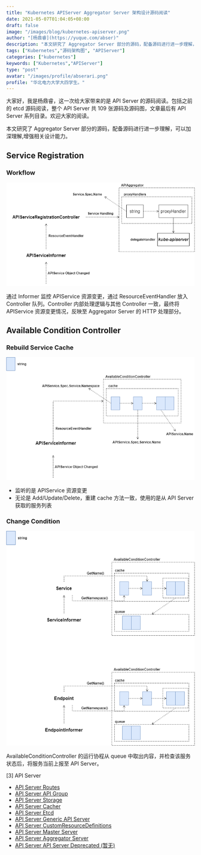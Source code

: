 ```yaml
---
title: "Kubernetes APIServer Aggregator Server 架构设计源码阅读"
date: 2021-05-07T01:04:05+08:00
draft: false
image: "/images/blog/kubernetes-apiserver.png"
author: "[杨鼎睿](https://yuque.com/abser)"
description: "本文研究了 Aggregator Server 部分的源码，配备源码进行进一步理解，可以加深理解,增强相关设计能力。"
tags: ["Kubernetes","源码架构图", "APIServer"]
categories: ["kubernetes"]
keywords: ["Kubernetes","APIServer"]
type: "post"
avatar: "/images/profile/abserari.png"
profile: "华北电力大学大四学生。"
---
```


大家好，我是杨鼎睿，这一次给大家带来的是 API Server 的源码阅读。包括之前的 etcd 源码阅读，整个 API Server 共 109 张源码及源码图，文章最后有 API Server 系列目录。欢迎大家的阅读。

本文研究了 Aggregator Server 部分的源码，配备源码进行进一步理解，可以加深理解,增强相关设计能力。
<a name="SUU8n"></a>
## Service Registration
<a name="JoPpL"></a>
### Workflow
![aggregator-server-workflow.svg](92.png)

通过 Informer 监控 APIService 资源变更，通过 ResourceEventHandler 放入 Controller 队列。Controller 内部处理逻辑与其他 Controller 一致，最终将 APIService 资源变更情况，反映至 Aggregator Server 的 HTTP 处理部分。

<a name="hzb3v"></a>
## Available Condition Controller
<a name="Uo86v"></a>
### Rebuild Service Cache
![aggregator-server-available-service-cache.svg](93.png)

- 监听的是 APIService 资源变更
- 无论是 Add/Update/Delete，重建 cache 方法一致，使用的是从 API Server 获取的服务列表

<a name="lcYd3"></a>
### Change Condition
![aggregator-server-service-condition.svg](94.png)

AvailableConditionController 的运行协程从 queue 中取出内容，并检查该服务状态后，将服务当前上报至 API Server。

[3] API Server
- [API Server Routes](/blog/kubernetes-apiserver-route/)
- [API Server API Group](/blog/kubernetes-apiserver-apigroup/)
- [API Server Storage](/blog/kubernetes-apiserver-storage/)
- [API Server Cacher](/blog/kubernetes-apiserver-cacher/)
- [API Server Etcd](/blog/kubernetes-apiserver-etcd/)
- [API Server Generic API Server](/blog/kubernetes-apiserver-generic-api-server/)
- [API Server CustomResourceDefinitions](/blog/kubernetes-apiserver-crd/)
- [API Server Master Server](/blog/kubernetes-apiserver-master-server/)
- [API Server Aggregator Server](/blog/kubernetes-apiserver-aggregator-server/)
- [API Server API Server Deprecated (暂无)](/blog/kubernetes-apiserver-route/)